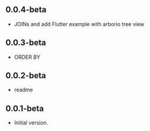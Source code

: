 ## 0.0.4-beta
- JOINs and add Flutter example with arborio tree view

## 0.0.3-beta
- ORDER BY

## 0.0.2-beta
- readme

## 0.0.1-beta
- Initial version.
